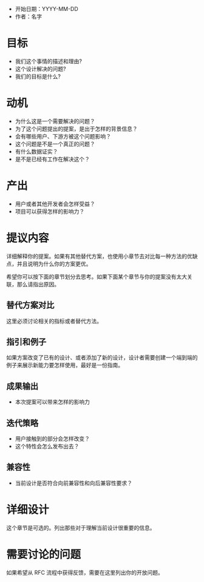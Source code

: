 - 开始日期：YYYY-MM-DD
- 作者：名字

# 目标

- 我们这个事情的描述和理由?
- 这个设计解决的问题?
- 我们的目标是什么?

# 动机

- 为什么这是一个需要解决的问题？ 
- 为了这个问题提出的提案，是出于怎样的背景信息？
- 会有哪些用户、下游方被这个问题影响？
- 这个问题是不是一个真正的问题？
- 有什么数据证实？
- 是不是已经有工作在解决这个？

# 产出

- 用户或者其他开发者会怎样受益？
- 项目可以获得怎样的影响力？

# 提议内容

详细解释你的提案。如果有其他替代方案，也使用小章节去对比每一种方法的优缺点，并且说明为什么你的方案更优。

希望你可以按下面的章节划分去思考。如果下面某个章节与你的提案没有太大关联，那么请指出原因。

## 替代方案对比

这里必须讨论相关的指标或者替代方法。

## 指引和例子

如果方案改变了已有的设计、或者添加了新的设计，设计者需要创建一个端到端的例子来展示新能力要怎样使用，最好是一份指南。

## 成果输出

- 本次提案可以带来怎样的影响力

## 迭代策略

- 用户接触到的部分会怎样改变？
- 这个特性会怎么发布出去？

## 兼容性

- 当前设计是否符合向前兼容性和向后兼容性要求？

# 详细设计

这个章节是可选的。列出那些对于理解当前设计很重要的信息。

# 需要讨论的问题

如果希望从 RFC 流程中获得反馈，需要在这里列出你的开放问题。